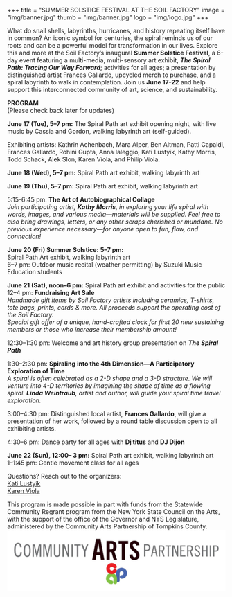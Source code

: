 +++
title = "SUMMER SOLSTICE FESTIVAL AT THE SOIL FACTORY"
image = "img/banner.jpg"
thumb = "img/banner.jpg"
logo = "img/logo.jpg"
+++

What do snail shells, labyrinths, hurricanes, and history repeating itself have in common? An iconic symbol for centuries, the spiral reminds us of our roots and can be a powerful model for transformation in our lives. Explore this and more at the Soil Factory’s inaugural **Summer Solstice Festival**, a 6-day event featuring a multi-media, multi-sensory art exhibit, ***The Spiral Path: Tracing Our Way Forward***; activities for all ages; a presentation by distinguished artist Frances Gallardo, upcycled merch to purchase, and a spiral labyrinth to walk in contemplation. Join us **June 17-22** and help support this interconnected community of art, science, and sustainability. 

**PROGRAM**  
(Please check back later for updates)

**June 17 (Tue), 5–7 pm:** The Spiral Path art exhibit opening night, with live music by Cassia and Gordon, walking labyrinth art (self-guided).

Exhibiting artists: Kathrin Achenbach, Mara Alper, Ben Altman, Patti Capaldi, Frances Gallardo, Rohini Gupta, Anna Ialeggio, Kati Lustyik, Kathy Morris, Todd Schack, Alek Slon, Karen Viola, and Philip Viola.

**June 18 (Wed), 5–7 pm:** Spiral Path art exhibit, walking labyrinth art

**June 19 (Thu), 5–7 pm:** Spiral Path art exhibit, walking labyrinth art

5:15-6:45 pm: **The Art of Autobiographical Collage**   
*Join participating artist, **Kathy Morris**, in exploring your life spiral with words, images, and various media—materials will be supplied. Feel free to also bring drawings, letters, or any other scraps cherished or mundane. No previous experience necessary—for anyone open to fun, flow, and connection\!*

**June 20 (Fri) Summer Solstice:** **5–7 pm:**  
Spiral Path Art exhibit, walking labyrinth art  
6–7 pm: Outdoor music recital (weather permitting) by Suzuki Music Education students

**June 21 (Sat), noon–6 pm:** Spiral Path art exhibit and activities for the public  
12–4 pm: **Fundraising Art Sale**  
*Handmade gift items by Soil Factory artists including ceramics, T-shirts, tote bags, prints, cards & more. All proceeds support the operating cost of the Soil Factory.*   
*Special gift offer of a unique, hand-crafted clock for first 20 new sustaining members or those who increase their membership amount\!* 

12:30–1:30 pm: Welcome and art history group presentation on ***The Spiral Path*** 

1:30–2:30 pm: **Spiraling into the 4th Dimension—A Participatory Exploration of Time**  
*A spiral is often celebrated as a 2-D shape and a 3-D structure. We will venture into 4-D territories by imagining the shape of time as a flowing spiral. **Linda Weintraub**, artist and author, will guide your spiral time travel exploration.*

3:00–4:30 pm: Distinguished local artist, **Frances Gallardo**, will give a presentation of her work, followed by a round table discussion open to all exhibiting artists.

4:30–6 pm: Dance party for all ages with **Dj titus** and **DJ Dijon**

**June 22 (Sun), 12:00– 3 pm:** Spiral Path art exhibit, walking labyrinth art  
1–1:45 pm: Gentle movement class for all ages

Questions? Reach out to the organizers:  
[Kati Lustyik](mailto:katalin.lustyik@gmail.com)  
[Karen Viola](mailto:kviola@climbingtreedesign.com)

This program is made possible in part with funds from the Statewide Community 
Regrant program from the New York State Council on the Arts, with the support of the office 
of the Governor and NYS Legislature, administered by the Community Arts Partnership of 
Tompkins County.
![fig2](img/fig2.jpg)